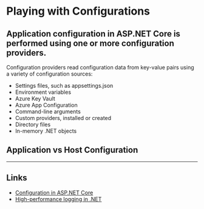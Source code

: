 # Playing with Configurations
## Application configuration in ASP.NET Core is performed using one or more configuration providers. 
Configuration providers read configuration data from key-value pairs using a variety of configuration sources:
* Settings files, such as appsettings.json
* Environment variables
* Azure Key Vault
* Azure App Configuration
* Command-line arguments
* Custom providers, installed or created
* Directory files
* In-memory .NET objects

## Application vs Host Configuration


---
## Links
* [Configuration in ASP.NET Core](https://learn.microsoft.com/en-us/aspnet/core/fundamentals/configuration/?view=aspnetcore-7.0) 
* [High-performance logging in .NET](https://learn.microsoft.com/en-us/dotnet/core/extensions/high-performance-logging)